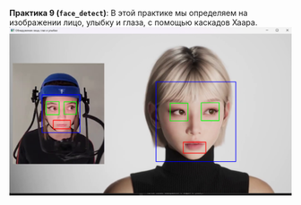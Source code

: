 **Практика 9 (`face_detect`)**:
   В этой практике мы определяем на изображении лицо, улыбку и глаза, с помощью каскадов Хаара.
   ![Скриншот из проекта 0](../images/opencv12.png)